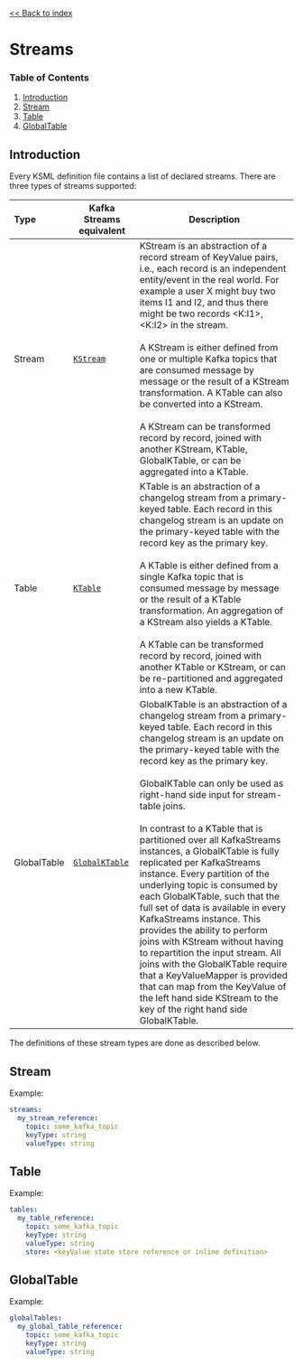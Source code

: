 [<< Back to index](index.md)

# Streams

### Table of Contents
1. [Introduction](#introduction)
2. [Stream](#stream)
3. [Table](#table)
4. [GlobalTable](#globaltable)

## Introduction

Every KSML definition file contains a list of declared streams. There are three types of streams supported:

| Type        | Kafka Streams equivalent                                                                                      | Description                                                                                                                                                                                                                                                                                                                                                                                                                                                                                                                                                                                                                                                                                                                                                                                                                                                                                            |
|:------------|---------------------------------------------------------------------------------------------------------------|--------------------------------------------------------------------------------------------------------------------------------------------------------------------------------------------------------------------------------------------------------------------------------------------------------------------------------------------------------------------------------------------------------------------------------------------------------------------------------------------------------------------------------------------------------------------------------------------------------------------------------------------------------------------------------------------------------------------------------------------------------------------------------------------------------------------------------------------------------------------------------------------------------|
| Stream      | [`KStream`](https://kafka.apache.org/27/javadoc/org/apache/kafka/streams/kstream/KStream.html)                | KStream is an abstraction of a record stream of KeyValue pairs, i.e., each record is an independent entity/event in the real world. For example a user X might buy two items I1 and I2, and thus there might be two records <K:I1>, <K:I2> in the stream.<br/><br/>A KStream is either defined from one or multiple Kafka topics that are consumed message by message or the result of a KStream transformation. A KTable can also be converted into a KStream.<br/><br/>A KStream can be transformed record by record, joined with another KStream, KTable, GlobalKTable, or can be aggregated into a KTable.                                                                                                                                                                                                                                                                                         |
| Table       | [`KTable`](https://kafka.apache.org/27/javadoc/org/apache/kafka/streams/kstream/KTable.html)                  | KTable is an abstraction of a changelog stream from a primary-keyed table. Each record in this changelog stream is an update on the primary-keyed table with the record key as the primary key.<br/><br/>A KTable is either defined from a single Kafka topic that is consumed message by message or the result of a KTable transformation. An aggregation of a KStream also yields a KTable.<br/><br/>A KTable can be transformed record by record, joined with another KTable or KStream, or can be re-partitioned and aggregated into a new KTable.                                                                                                                                                                                                                                                                                                                                                 |
| GlobalTable | [`GlobalKTable`](link:https://kafka.apache.org/27/javadoc/org/apache/kafka/streams/kstream/GlobalKTable.html) | GlobalKTable is an abstraction of a changelog stream from a primary-keyed table. Each record in this changelog stream is an update on the primary-keyed table with the record key as the primary key.<br/><br/>GlobalKTable can only be used as right-hand side input for stream-table joins.<br/><br/>In contrast to a KTable that is partitioned over all KafkaStreams instances, a GlobalKTable is fully replicated per KafkaStreams instance. Every partition of the underlying topic is consumed by each GlobalKTable, such that the full set of data is available in every KafkaStreams instance. This provides the ability to perform joins with KStream without having to repartition the input stream. All joins with the GlobalKTable require that a KeyValueMapper is provided that can map from the KeyValue of the left hand side KStream to the key of the right hand side GlobalKTable. |

The definitions of these stream types are done as described below.

## Stream

Example:

```yaml
streams:
  my_stream_reference:
    topic: some_kafka_topic
    keyType: string
    valueType: string
```

## Table

Example:

```yaml
tables:
  my_table_reference:
    topic: some_kafka_topic
    keyType: string
    valueType: string
    store: <keyValue state store reference or inline definition>
```

## GlobalTable

Example:

```yaml
globalTables:
  my_global_table_reference:
    topic: some_kafka_topic
    keyType: string
    valueType: string
```
